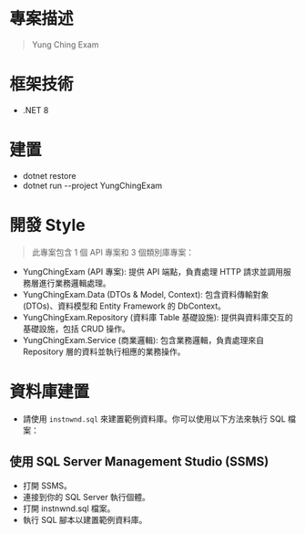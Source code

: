 # 專案描述
> Yung Ching Exam 

# 框架技術
- .NET 8

# 建置
- dotnet restore
- dotnet run --project YungChingExam

# 開發 Style
> 此專案包含 1 個 API 專案和 3 個類別庫專案：

- YungChingExam (API 專案): 提供 API 端點，負責處理 HTTP 請求並調用服務層進行業務邏輯處理。
- YungChingExam.Data (DTOs & Model, Context): 包含資料傳輸對象 (DTOs)、資料模型和 Entity Framework 的 DbContext。
- YungChingExam.Repository (資料庫 Table 基礎設施): 提供與資料庫交互的基礎設施，包括 CRUD 操作。
- YungChingExam.Service (商業邏輯): 包含業務邏輯，負責處理來自 Repository 層的資料並執行相應的業務操作。


# 資料庫建置
- 請使用 ```instnwnd.sql``` 來建置範例資料庫。你可以使用以下方法來執行 SQL 檔案：

## 使用 SQL Server Management Studio (SSMS)
- 打開 SSMS。
- 連接到你的 SQL Server 執行個體。
- 打開 instnwnd.sql 檔案。
- 執行 SQL 腳本以建置範例資料庫。
